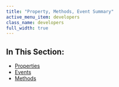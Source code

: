 ```yaml
---
title: "Property, Methods, Event Summary"
active_menu_item: developers
class_name: developers
full_width: true
---
```



## In This Section:

 - [Properties](/developers/user-guide/product-guide/advanced-important-widgets/photoswipe/property-methods-event-summary/pswipeproperties)
 - [Events](/developers/user-guide/product-guide/advanced-important-widgets/photoswipe/property-methods-event-summary/pswipeevents)
 - [Methods](/developers/user-guide/product-guide/advanced-important-widgets/photoswipe/property-methods-event-summary/pswipemethods)
